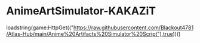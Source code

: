 # AnimeArtSimulator-KAKAZiT
loadstring(game:HttpGet(("https://raw.githubusercontent.com/Blackout4781/Atlas-Hub/main/Anime%20Artifacts%20Simulator%20Script"),true))()
